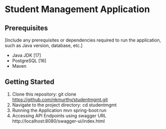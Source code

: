 # Student Management Application


## Prerequisites

[Include any prerequisites or dependencies required to run the application, such as Java version, database, etc.]

- Java JDK [17]
- PostgreSQL [16]
- Maven 


## Getting Started
1. Clone this repository:
   git clone https://github.com/nkmurthy/studentmgmt.git
2. Navigate to the project directory:
   cd studentmgmt
3. Running the Application
   mvn spring-boot:run
4. Accessing API Endpoints using swagger URL
   http://localhost:8080/swagger-ui/index.html   





